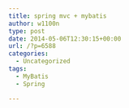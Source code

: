 ```yaml
---
title: spring mvc + mybatis
author: w1100n
type: post
date: 2014-05-06T12:30:15+00:00
url: /?p=6588
categories:
  - Uncategorized
tags:
  - MyBatis
  - Spring

---
```

